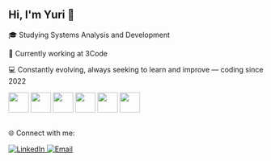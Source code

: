 ## Hi, I'm Yuri 👋

🎓 Studying Systems Analysis and Development

💼 Currently working at 3Code

💻 Constantly evolving, always seeking to learn and improve — coding since 2022

<img src="https://cdn.jsdelivr.net/gh/devicons/devicon@latest/icons/nextjs/nextjs-original.svg" width="40" height="40"/>  <img src="https://cdn.jsdelivr.net/gh/devicons/devicon@latest/icons/react/react-original.svg" width="40" height="40"/>  <img src="https://cdn.jsdelivr.net/gh/devicons/devicon@latest/icons/csharp/csharp-original.svg" width="40" height="40"/>  <img src="https://cdn.jsdelivr.net/gh/devicons/devicon@latest/icons/nestjs/nestjs-original.svg" width="40" height="40"/>  <img src="https://cdn.jsdelivr.net/gh/devicons/devicon@latest/icons/nodejs/nodejs-original-wordmark.svg" width="40" height="40"/>  <img loading="lazy" src="https://cdn.jsdelivr.net/gh/devicons/devicon/icons/git/git-original.svg" width="40" height="40"/>

##

🌐 Connect with me:

<a href="https://www.linkedin.com/in/yyurimelo/"> <img src="https://img.shields.io/badge/LinkedIn-0A66C2?style=for-the-badge&logo=linkedin&logoColor=white" alt="LinkedIn"/> </a> <a href="mailto:yuri.desvy@gmail.com"> <img src="https://img.shields.io/badge/Email-D14836?style=for-the-badge&logo=gmail&logoColor=white" alt="Email"/> </a>
